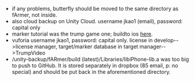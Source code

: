- if any problems, butterfly should be moved to the same directory as fArmer, not inside.
- also cloud backup on Unity Cloud. username jkao1 (email), password: capital only
- marker tutorial was the trump game one; buildto ios <a href="https://unity3d.com/learn/tutorials/topics/mobile-touch/building-your-unity-game-ios-device-testing">here</a>.
- vuforia username jkao1, password: capital only. license in develop-->license manager, target/marker database in target manager-->TrumpVideo
- /unity-backup/fARmer/build (latest)/Libraries/libiPhone-lib.a was too big to push to GitHub. It is stored separately in dropbox (85 email, p: no special) and should be put back in the aforementioned directory.
